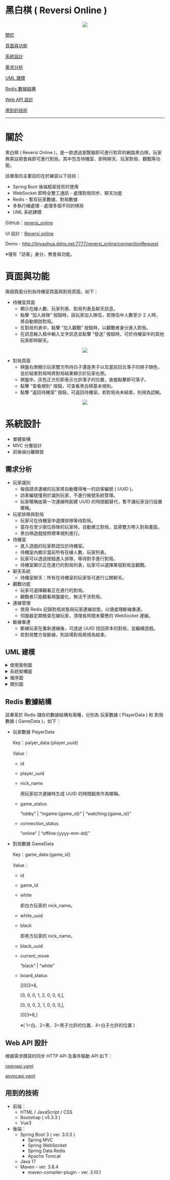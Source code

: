 # 黑白棋 ( Reversi Online )
<p align="center">
  <img src="./docs/images/gamePage.png" />
</p>

[關於](#關於)

[頁面與功能](#頁面與功能)

[系統設計](#系統設計)

[需求分析](#需求分析)

[UML 建模](#UML-建模)

[Redis 數據結構](#Redis-數據結構)

[Web API 設計](#Web-API-設計)

[用到的技術](#用到的技術)

---

# 關於

黑白棋 ( Reversi Online )，是一款透過瀏覽器即可進行對弈的網路黑白棋，玩家無需註冊會員即可進行對局。其中包含待機室、即時聊天、玩家對局、觀戰等功能。

該專案的主要目的在於練習以下技術：
- Spring Boot 後端框架技術的使用
- WebSocket 即時全雙工通訊 - 處理對局同步、聊天功能
- Redis - 暫存玩家數據、對局數據
- 多執行緒處理 - 處理多個不同的棋局
- UML 系統建模

GitHub：[reversi_online](https://github.com/LYH-94/reversi_online)

UI 設計：[Reversi online](https://www.figma.com/design/xZkkIagiOKJlOEd6kidLHC/Reversi-online?node-id=0-1&t=XvIsB9GLlsIkScgB-1)

Demo - http://linyaohua.ddns.net:7777/reversi_online/connectionRequest

※僅有「訪客」身分，無會員功能。

# 頁面與功能

兩個頁面分別為待機室頁面與對局頁面，如下：
- 待機室頁面
  - 顯示在線人數、玩家列表、對局列表及聊天訊息。
  - 點擊 “加入排隊” 按鈕時，該玩家加入隊伍，若隊伍中人數至少 2 人時，將自動開啟對局。
  - 在對局列表中，點擊 ”加入觀戰” 按鈕時，以觀戰者身分進入對局。
  - 在訊息輸入框中輸入文字訊息並點擊 “發送” 按鈕時，可於待機室中的其他玩家即時聊天。

<p align="center">
  <img src="./docs/images/lobbyPage.png" />
</p>

- 對局頁面
  - 棋盤右側顯示玩家雙方所持白子還是黑子以及當前回合落子的棋子顏色，並於結束對局時將對局結果顯示於玩家右側。
  - 棋盤中，灰色正方形即表示允許落子的位置，直接點擊即可落子。
  - 點擊 “查看規則” 按鈕，可查看黑白棋基本規則。
  - 點擊 “返回待機室” 按鈕，可返回待機室。若對局尚未結束，則視為認輸。

<p align="center">
  <img src="./docs/images/gamePage.png" />
</p>

# 系統設計

- 單體架構
- MVC 分層設計
- 前後端分離開發

## 需求分析

- 玩家識別
  - 每個請求連線的玩家將自動獲得唯一的訪客編號 ( UUID )。
  - 訪客編號僅用於識別玩家，不進行帳號系統管理。
  - 玩家暱稱由第一次連線時創建 UUID 的時間戳替代，暫不讓玩家自行設置暱稱。
- 玩家排隊與對局
  - 玩家可在待機室中選擇排隊等待對局。
  - 當存在至少兩位排隊的玩家時，自動建立對局，並將雙方帶入對局畫面。
  - 黑白棋遊戲按照標準規則進行。
- 待機室
  - 進入遊戲的玩家默認位於待機室。
  - 待機室內顯示當前所有在線人數、玩家列表。
  - 玩家可以透過按鈕進入排隊，等待對手進行對局。
  - 待機室顯示正在進行的對局列表，玩家可以選擇某個對局並觀戰。
- 聊天系統
  - 待機室聊天：所有在待機室的玩家皆可進行公開聊天。
- 觀戰功能
  - 玩家可選擇觀看正在進行的對局。
  - 觀戰者只能觀看棋盤變化，無法干涉對局。
- 連線管理
  - 使用 Redis 記錄對局狀態與玩家連線狀態，以便處理斷線重連。
  - 伺服器定期檢查在線玩家，清理長時間未響應的 WebSocket 連線。
- 斷線重連
  - 斷線玩家在重新連線後，可透過 UUID 找回原本的對局，並繼續遊戲。
  - 若對局雙方皆斷線，則該場對局將視為結束。

## UML 建模

<details>
<summary>使用案例圖</summary>
<p align="center">
  <img src="./docs/images/UseCaseDiagram.svg" />
</p>
角色：

1. 玩家

   遊戲的主要使用者，能夠進行排隊、觀戰、聊天等操作。


使用案例：

1. 進入待機室：
- 玩家進入遊戲後，首先會進入待機室。
- 在待機室中，玩家可選擇排隊、觀戰或參與待機室內的聊天。
2. 文字聊天：
- 玩家可以在待機室內與其他在線玩家進行文字聊天。
3. 排隊：
- 玩家可以選擇排隊，等待與其他玩家進行對局。
- 包含 (`<<include>>`) “進入對局”，表示當有玩家可以進行對局時，玩家將進入對局畫面。
- 擴展 (`<<extend>>`) “斷線重連”。
  - 若玩家在對局過程中發生斷線，系統將記錄其遊戲狀態。
  - 當玩家重新連線時，可透過該功能恢復並繼續進行對局。
  - 此功能屬於 “例外情況”，因此使用 `<<extend>>`。
4. 選擇要觀戰的對局：
- 玩家可以瀏覽當前進行中的對局，並選擇一場進入觀戰模式。
- 包含 (`<<include>>`) “進入觀戰”，表示成功選擇後，玩家將進入觀戰畫面。
</details>

<details>
<summary>系統架構圖</summary>
<p align="center">
  <img src="./docs/images/SystemStructuralDiagram.svg" />
</p>
節點：

本系統主要由 “客戶端 (瀏覽器)” 和 “伺服器 (Linux)” 組成，並且伺服器內部還包含 Tomcat 服務 及 Redis 服務。

1. 客戶端 ( 瀏覽器 )

   玩家透過瀏覽器進行遊戲，主要包含以下模組：

- UI 渲染

  使用 Vue3 來處理遊戲畫面的顯示與動態變化。

- 業務邏輯處理

  使用 JavaScript 來處理前端的業務，例如頁面切換、根據後端響應調用相應的處理函式等。

- 通訊處理

  使用 JavaScript 來處理與後端伺服器的通訊，支援 WebSocket 與 HTTP REST。

2. 伺服器 ( Linux )

   伺服器運行 Tomcat 服務來處理客戶端請求，並透過 Redis 服務來存儲玩家數據與對局數據，如下：

- Tomcat 服務

  部署於 Tomcat 之上的 Spring Boot 應用 ( WAR )，包含以下模組：

  - WebSocket 處理

    負責 WebSocket 連線與即時訊息傳輸，處理對局同步與聊天訊息。

  - HTTP REST 處理

    處理基於 HTTP 的業務邏輯，例如查詢規則、排隊/取消排隊請求、觀戰請求。

  - 遊戲邏輯處理

    負責遊戲規則運算、合法性檢查與對局流程控制。

  - 業務邏輯處理

    處理非遊戲相關的業務邏輯，例如玩家初次連線獲取 UUID 的處理、待機室所需數據查詢等。

  - Redis 連線存取

    作為 Spring Boot 應用與 Redis 數據庫的橋梁，負責處理數據的存取。

- Redis 服務

  用於存儲遊戲相關的數據：

  - 玩家數據

    儲存玩家的連線狀態與基本信息，例如是否在線、是否處於對局狀態、當前所在的對局房間等。

  - 對局數據

    儲存正在進行的對局狀態，例如棋盤資訊、棋手 ID 等。
</details>

<details>
<summary>循序圖</summary>
  <details>
  <summary>玩家連線</summary>
  <p align="center">
    <img src="./docs/images/SequenceDiagram(1).svg" />
  </p>
  </details>

  <details>
  <summary>排隊與開啟對局</summary>
  <p align="center">
    <img src="./docs/images/SequenceDiagram(2).svg" />
  </p>
  </details>

  <details>
  <summary>玩家對局</summary>
  <p align="center">
    <img src="./docs/images/SequenceDiagram(3).svg" />
  </p>
  </details>

  <details>
  <summary>對局結束</summary>
  <p align="center">
    <img src="./docs/images/SequenceDiagram(4).svg" />
  </p>
  </details>

  <details>
  <summary>聊天系統</summary>
  <p align="center">
    <img src="./docs/images/SequenceDiagram(5).svg" />
  </p>
  </details>

  <details>
  <summary>觀戰功能</summary>
  <p align="center">
    <img src="./docs/images/SequenceDiagram(6).svg" />
  </p>
  </details>

  <details>
  <summary>取消排隊</summary>
  <p align="center">
    <img src="./docs/images/SequenceDiagram(7).svg" />
  </p>
  </details>

  <details>
  <summary>當玩家斷線時</summary>
  <p align="center">
    <img src="./docs/images/SequenceDiagram(8).svg" />
  </p>
  </details>

  <details>
  <summary>返回待機室</summary>
  <p align="center">
    <img src="./docs/images/SequenceDiagram(9).svg" />
  </p>
  </details>

  <details>
  <summary>斷線重連</summary>
  <p align="center">
    <img src="./docs/images/SequenceDiagram(10).svg" />
  </p>
  </details>
</details>

<details>
<summary>類別圖</summary>
<p align="center">
  <img src="./docs/images/ClassDiagram.svg" />
</p>
</details>

## Redis 數據結構

該專案於 Redis 儲存的數據結構有兩種，分別為 玩家數據 ( PlayerData ) 和 對局數據 ( GameData )，如下：

- 玩家數據 PlayerData

  Key：palyer_data:{player_uuid}

  Value：

  - id
  - player_uuid
  - nick_name

    用玩家初次連線時生成 UUID 的時間戳來作為暱稱。

  - game_status

    “lobby” | “ingame:{game_id}” | “watching:{game_id}”

  - connection_status

    "online" | “offline:{yyyy-mm-dd}”

- 對局數據 GameData

  Key：game_data:{game_id}

  Value：

  - id
  - game_id
  - white

    即白方玩家的 nick_name。

  - white_uuid
  - black

    即黑方玩家的 nick_name。

  - black_uuid
  - current_move

    “black” | “white”

  - board_status

    [[0]3*8,

    [0, 0, 0, 1, 2, 0, 0, 0,],

    [0, 0, 0, 2, 1, 0, 0, 0,],

    [0]3*8,]

    ※( 1=白、2=黑、3=黑子允許的位置、4=白子允許的位置 )

## Web API 設計

根據需求撰寫的同步 HTTP API 及事件驅動 API 如下：

[openapi.yaml](https://github.com/LYH-94/dietary_assistant/blob/main/docs/openapi.yaml)

[asyncapi.yaml](https://github.com/LYH-94/dietary_assistant/blob/main/docs/asyncapi.yaml)

## 用到的技術

- 前端：
  - HTML / JavaScript / CSS
  - Bootstrap ( v5.3.3 )
  - Vue3
- 後端：
  - Spring Boot 3 ( ver. 3.0.5 )
    - Spring MVC
    - Spring WebSocket
    - Spring Data Redis
    - Apache Tomcat
  - Java 17
  - Maven - ver. 3.8.4
    - maven-compiler-plugin - ver. 3.10.1
